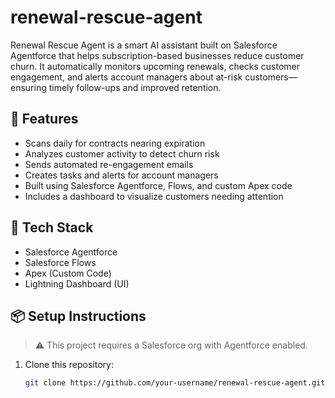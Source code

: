 # renewal-rescue-agent

Renewal Rescue Agent is a smart AI assistant built on Salesforce Agentforce that helps subscription-based businesses reduce customer churn. It automatically monitors upcoming renewals, checks customer engagement, and alerts account managers about at-risk customers—ensuring timely follow-ups and improved retention.

## 🚀 Features

- Scans daily for contracts nearing expiration
- Analyzes customer activity to detect churn risk
- Sends automated re-engagement emails
- Creates tasks and alerts for account managers
- Built using Salesforce Agentforce, Flows, and custom Apex code
- Includes a dashboard to visualize customers needing attention

## 🧰 Tech Stack

- Salesforce Agentforce
- Salesforce Flows
- Apex (Custom Code)
- Lightning Dashboard (UI)

## 📦 Setup Instructions

> ⚠️ This project requires a Salesforce org with Agentforce enabled.

1. Clone this repository:
   ```bash
   git clone https://github.com/your-username/renewal-rescue-agent.git
